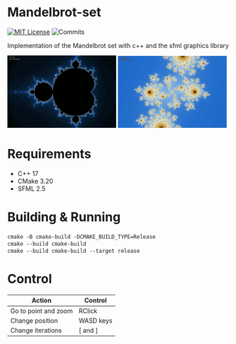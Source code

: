 # Mandelbrot-set

[![MIT License](https://img.shields.io/badge/license-MIT-blue.svg?style=flat)](http://choosealicense.com/licenses/mit/)
![Commits](https://img.shields.io/github/last-commit/TyPaporotnyk/Mandelbrot-set)

Implementation of the Mandelbrot set with c++ and the sfml graphics library</br>

<p float="middle">
    <img src="docs/1.png" width="49%"/>
    <img src="docs/2.png" width="49%"/>
</p>

# Requirements
* C++ 17
* CMake 3.20
* SFML 2.5

# Building & Running
```
cmake -B cmake-build -DCMAKE_BUILD_TYPE=Release
cmake --build cmake-build
cmake --build cmake-build --target release
```

# Control

| Action               | Control     |
| ---------------------| ------------|
| Go to point and zoom | RClick      |
| Change position      | WASD keys   |
| Change iterations    | [ and ]     |